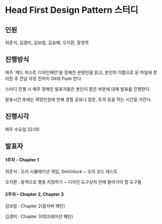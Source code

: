 # Head First Design Pattern 스터디

## 인원

최준석, 김경미, 김보람, 김승혜, 오지환, 황정목

## 진행방식

매주 '헤드 퍼스트 디자인패턴'을 정해진 분량만큼 읽고, 본인의 이름으로 된 파일에 정리한 후 전날 자정 전까지 Git에 Push 한다.

스터디 진행 시 매주 정해진 발표자들은 본인이 맡은 부분에 대해 발표를 진행한다.

발표시간 후에는 희망인원에 한해 경험 공유나 질문, 토의 등을 하는 시간을 가진다.

## 진행시각

매주 수요일 22:00

## 발표자

#### 1주차 - Chapter 1

최준석 : 오리 시뮬레이션 게임, SimUduck ~ 오리 코드 테스트

오지환 : 동적으로 행동 지정하기 ~ 디자인 도구상자 안에 들어가야 할 도구들

#### 2주차 - Chapter 2, Chapter 3

김보람 : Chapter 2(옵저버 패턴)

김경미 : Chapter 3(데코레이션 패턴)
